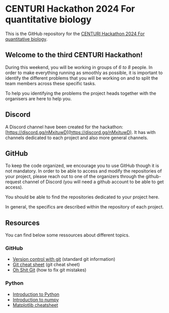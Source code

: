 # CENTURI Hackathon 2024 For quantitative biology

This is the GitHub repository for the [CENTURI Hackathon 2024 For quantitative biology].

## Welcome to the third CENTURI Hackathon!

During this weekend, you will be working in groups of _6 to 8_ people.
In order to make everything running as smoothly as possible, it is important to identify the different problems that you will be working on and to split the team members across these specific tasks.

To help you identifying the problems the project heads together with the organisers are here to help you.

## Discord
A Discord channel have been created for the hackathon: [https://discord.gg/nMxjtuwD](https://discord.gg/nMxjtuwD).
It has with channels dedicated to each project and also more general channels.

## GitHub
To keep the code organized, we encourage you to use GitHub though it is not mandatory.
In order to be able to access and modify the repositories of your project, please reach out
to one of the organizers through the github-request channel of Discord (you will need a github
account to be able to get access).

You should be able to find the repositories dedicated to your project here.

In general, the specifics are described within the repository of each project.

## Resources

You can find below some ressources about different topics.

### GitHub
- [Version control with git](https://swcarpentry.github.io/git-novice/) (standard
git information)
- [Git cheat sheet](https://www.git-tower.com/blog/git-cheat-sheet/) (git cheat sheet)
- [Oh Shit Git](https://ohshitgit.com/) (how to fix git mistakes)

### Python
- [Introduction to Python](https://guignardlab.github.io/CenTuri-Course-2022/1-Introduction-to-Python/Resources/1-Variables.html)
- [Introduction to numpy](https://numpy.org/doc/stable/user/quickstart.html)
- [Matplotlib cheatsheet](https://github.com/matplotlib/cheatsheets)

[CENTURI Hackathon 2024 For quantitative biology]: https://centuri-livingsystems.org/hackathon-2024
